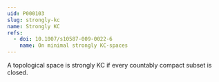 ```yaml
---
uid: P000103
slug: strongly-kc
name: Strongly KC
refs:
  - doi: 10.1007/s10587-009-0022-6
    name: On minimal strongly KC-spaces
---
```

A topological space is strongly KC if every countably compact subset is closed.
